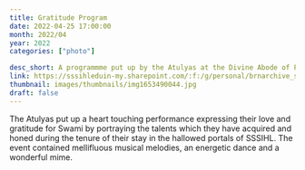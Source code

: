 ```yaml
---
title: Gratitude Program
date: 2022-04-25 17:00:00
month: 2022/04
year: 2022
categories: ["photo"]

desc_short: A programmme put up by the Atulyas at the Divine Abode of Prashanthi Nilayam, to express their gratitude for our Beloved Bhagawan.
link: https://sssihleduin-my.sharepoint.com/:f:/g/personal/brnarchive_sssihl_edu_in/EqPVv_A5NJJKodxcDThNNQUBi7-OfKAB_rDTZE8fvlbULQ?e=Kd3330
thumbnail: images/thumbnails/img1653490044.jpg
draft: false
---
```


The Atulyas put up a heart touching performance expressing their love and gratitude for Swami by portraying the talents which they have acquired and honed during the tenure of their stay in the hallowed portals of SSSIHL. The event contained  mellifluous musical melodies, an energetic dance and a wonderful mime.